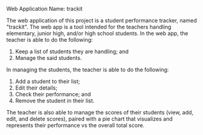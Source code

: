 Web Application Name: trackit

The web application of this project is a student performance tracker, named "trackit". The web app is a tool
intended for the teachers handling elementary, junior high, and/or high school students. In the web app, the
teacher is able to do the following: 
1) Keep a list of students they are handling; and
2) Manage the said students.

In managing the students, the teacher is able to do the following:
1) Add a student to their list;
2) Edit their details;
3) Check their performance; and
4) Remove the student in their list.

The teacher is also able to manage the scores of their students (view, add, edit, and delete scores), paired
with a pie chart that visualizes and represents their performance vs the overall total score.
